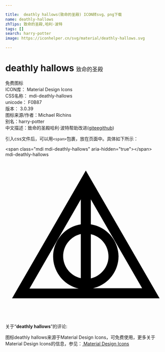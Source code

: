 ```yaml
---

title:  deathly hallows(致命的圣殿) ICON转svg、png下载
name: deathly-hallows
zhTips: 致命的圣殿,哈利·波特
tags: []
search: harry-potter
image: https://iconhelper.cn/svg/material/deathly-hallows.svg

---
```


# deathly hallows  <small style="font-size: 60%;font-weight: 100">致命的圣殿</small>


<div class="detail-page">
<p>
<span><span class="badge-success badge">免费图标</span> </span>
<br/>
<span>
ICON库：
<span class="badge-secondary badge">Material Design Icons</span> 
</span>
<br/>
<span>
CSS名称：
<span class="badge-secondary badge">mdi-deathly-hallows</span> 
</span>
<br/>
<span>
unicode：
<span class="badge-secondary badge">F0B87</span> 
<copy-btn content='F0B87' btn-title=""></copy-btn>
<copy-btn :content='String.fromCodePoint(parseInt("F0B87", 16))' btn-title="复制U"></copy-btn>
</span>
<br/>
<span>
版本：
<span class="badge-secondary badge">3.0.39</span> 
</span>
<br/>
<span>图标来源/作者：<span class="badge-light badge">Michael Richins</span></span> 
<br/>
<span>别名：<span class="badge-light badge">harry-potter</span></span><br/><span class="zh-detail">中文描述：<span class="badge-primary badge">致命的圣殿</span><span class="badge-primary badge">哈利·波特</span><span class="help-link"><span>帮助改进</span>(<a href="https://gitee.com/liuwave/icon-helper/edit/master/json/material/deathly-hallows.json" target="_blank" rel="noopener noreferrer">gitee</a><a href="https://github.com/liuwave/icon-helper/edit/master/json/material/deathly-hallows.json" target="_blank" rel="noopener noreferrer">github</a></span>)</span><br/>
</p>
</div>
<div class="alert alert-dark">
  <i class="mdi mdi-deathly-hallows mdi-48px"></i>
  <i class="mdi mdi-deathly-hallows mdi-36px"></i>
  <i class="mdi mdi-deathly-hallows mdi-24px"></i>
  <i class="mdi mdi-deathly-hallows mdi-18px"></i>
</div>
<div>
  <p>引入css文件后，可以用<code>&lt;span&gt;</code>包裹，放在页面中。具体如下所示：    
  </p>
  <div class="alert alert-primary" style="font-size: 14px">
    &lt;span class="mdi mdi-deathly-hallows" aria-hidden="true"&gt;&lt;/span&gt;
    <copy-btn content='<span class="mdi mdi-deathly-hallows" aria-hidden="true"></span>'></copy-btn>
  </div>
  <div class="alert alert-secondary">
    <i class="mdi mdi-deathly-hallows"
    style="font-size: 24px"
    aria-hidden="true"></i> mdi-deathly-hallows
    <copy-btn content="mdi-deathly-hallows" btn-title="复制图标名称"></copy-btn>
  </div>
</div>
<div id="svg" class="svg-wrap">
<svg xmlns="http://www.w3.org/2000/svg" viewBox="0 0 24 24"><path d="M12,2L1,21H23L12,2M12.75,11.47C14.56,11.87 15.7,13.67 15.3,15.5C15,16.75 14,17.75 12.75,18.03V11.47M11.25,18C9.44,17.6 8.3,15.8 8.7,14C9,12.72 10,11.72 11.25,11.44V18M16.88,14.72C16.83,12.35 15.09,10.36 12.75,10V6.29L20.4,19.5H13.07C15.29,19 16.87,17.03 16.88,14.75V14.72M11.25,6.29V10C8.6,10.4 6.77,12.88 7.18,15.54C7.5,17.5 8.97,19.12 10.93,19.55H3.6L11.25,6.29Z" /></svg>
</div>
<detail full-name='mdi-deathly-hallows'></detail>
<div class="icon-detail__container">
<p>关于“<b>deathly hallows</b>”的评论:</p>
</div>
<Vssue title="关于“deathly hallows”的评论" />    
<div><p>图标deathly hallows来源于Material Design Icons，可免费使用，更多关于 Material Design Icons的信息，参见：<a target="_blank" href="https://iconhelper.cn/material.html"> Material Design Icons</a>
</p></div>

